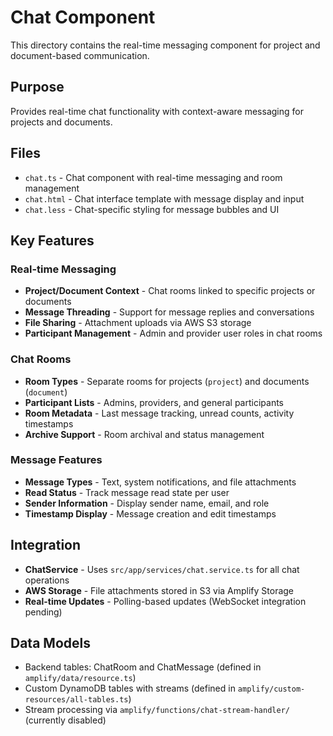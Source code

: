 # Chat Component

This directory contains the real-time messaging component for project and document-based communication.

## Purpose
Provides real-time chat functionality with context-aware messaging for projects and documents.

## Files
- `chat.ts` - Chat component with real-time messaging and room management
- `chat.html` - Chat interface template with message display and input
- `chat.less` - Chat-specific styling for message bubbles and UI

## Key Features

### Real-time Messaging
- **Project/Document Context** - Chat rooms linked to specific projects or documents
- **Message Threading** - Support for message replies and conversations
- **File Sharing** - Attachment uploads via AWS S3 storage
- **Participant Management** - Admin and provider user roles in chat rooms

### Chat Rooms
- **Room Types** - Separate rooms for projects (`project`) and documents (`document`)
- **Participant Lists** - Admins, providers, and general participants
- **Room Metadata** - Last message tracking, unread counts, activity timestamps
- **Archive Support** - Room archival and status management

### Message Features
- **Message Types** - Text, system notifications, and file attachments
- **Read Status** - Track message read state per user
- **Sender Information** - Display sender name, email, and role
- **Timestamp Display** - Message creation and edit timestamps

## Integration
- **ChatService** - Uses `src/app/services/chat.service.ts` for all chat operations
- **AWS Storage** - File attachments stored in S3 via Amplify Storage
- **Real-time Updates** - Polling-based updates (WebSocket integration pending)

## Data Models
- Backend tables: ChatRoom and ChatMessage (defined in `amplify/data/resource.ts`)
- Custom DynamoDB tables with streams (defined in `amplify/custom-resources/all-tables.ts`)
- Stream processing via `amplify/functions/chat-stream-handler/` (currently disabled)